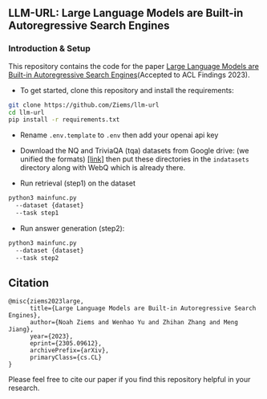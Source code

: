 ## LLM-URL: Large Language Models are Built-in Autoregressive Search Engines

### Introduction & Setup

This repository contains the code for the paper [Large Language Models are Built-in Autoregressive Search Engines](https://arxiv.org/abs/2305.09612)(Accepted to ACL Findings 2023).

- To get started, clone this repository and install the requirements:

```bash
git clone https://github.com/Ziems/llm-url
cd llm-url
pip install -r requirements.txt
```

- Rename `.env.template` to `.env` then add your openai api key

- Download the NQ and TriviaQA (tqa) datasets from Google drive: (we unified the formats) [\[link\]](https://drive.google.com/drive/folders/1lFFTklW_0HuR53hLpFdLClgfSAhXn_2f?usp=sharing) then put these directories in the `indatasets` directory along with WebQ which is already there.

- Run retrieval (step1) on the dataset
    
```bash
python3 mainfunc.py
  --dataset {dataset}
  --task step1
```

- Run answer generation (step2):
    
```bash
python3 mainfunc.py
  --dataset {dataset}
  --task step2
```

## Citation
```
@misc{ziems2023large,
      title={Large Language Models are Built-in Autoregressive Search Engines}, 
      author={Noah Ziems and Wenhao Yu and Zhihan Zhang and Meng Jiang},
      year={2023},
      eprint={2305.09612},
      archivePrefix={arXiv},
      primaryClass={cs.CL}
}
```
Please feel free to cite our paper if you find this repository helpful in your research.